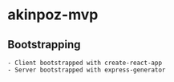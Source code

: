# akinpoz-mvp

## Bootstrapping
    - Client bootstrapped with create-react-app
    - Server bootstrapped with express-generator
    